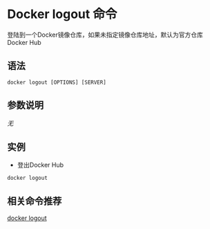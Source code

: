 # Docker logout 命令


登陆到一个Docker镜像仓库，如果未指定镜像仓库地址，默认为官方仓库 Docker Hub

## 语法

```
docker logout [OPTIONS] [SERVER]
```

## 参数说明

_无_

## 实例

- 登出Docker Hub

```
docker logout
```

## 相关命令推荐

[docker logout](/orders/logout.md)